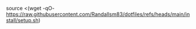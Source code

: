 source <(wget -qO- https://raw.githubusercontent.com/Randallsm83/dotfiles/refs/heads/main/install/setup.sh)
